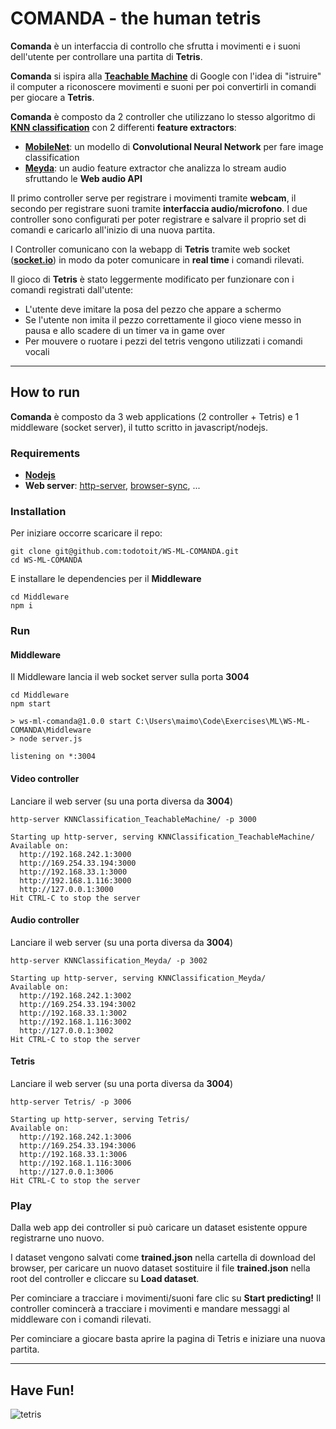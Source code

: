 # COMANDA - the human tetris

**Comanda** è un interfaccia di controllo che sfrutta i movimenti e i suoni dell'utente per controllare una partita di **Tetris**.

**Comanda** si ispira alla [**Teachable Machine**](https://teachablemachine.withgoogle.com/) di Google con l'idea di "istruire" il computer a riconoscere movimenti e suoni per poi convertirli in comandi per giocare a **Tetris**.

**Comanda** è composto da 2 controller che utilizzano lo stesso algoritmo di [**KNN classification**](https://www.youtube.com/watch?v=KTNqXwkLuM4&t=784s) con 2 differenti **feature extractors**:
- [**MobileNet**](https://ai.googleblog.com/2017/06/mobilenets-open-source-models-for.html): un modello di **Convolutional Neural Network** per fare image classification
- [**Meyda**](https://meyda.js.org/): un audio feature extractor che analizza lo stream audio sfruttando le **Web audio API**

Il primo controller serve per registrare i movimenti tramite **webcam**, il secondo per registrare suoni tramite **interfaccia audio/microfono**. I due controller sono configurati per poter registrare e salvare il proprio set di comandi e caricarlo all'inizio di una nuova partita.

I Controller comunicano con la webapp di **Tetris** tramite web socket ([**socket.io**](https://socket.io/docs/)) in modo da poter comunicare in **real time** i comandi rilevati.

Il gioco di **Tetris** è stato leggermente modificato per funzionare con i comandi registrati dall'utente:
- L'utente deve imitare la posa del pezzo che appare a schermo
- Se l'utente non imita il pezzo correttamente il gioco viene messo in pausa e allo scadere di un timer va in game over
- Per mouvere o ruotare i pezzi del tetris vengono utilizzati i comandi vocali

___

## How to run

**Comanda** è composto da 3 web applications (2 controller + Tetris) e 1 middleware (socket server), il tutto scritto in javascript/nodejs.

### Requirements
- [**Nodejs**](https://nodejs.org/en/)
- **Web server**: [http-server](https://www.npmjs.com/package/http-server), [browser-sync](https://www.browsersync.io/), ...

### Installation

Per iniziare occorre scaricare il repo:

```
git clone git@github.com:todotoit/WS-ML-COMANDA.git
cd WS-ML-COMANDA
```

E installare le dependencies per il **Middleware**

```
cd Middleware
npm i
```

### Run

#### Middleware
Il Middleware lancia il web socket server sulla porta **3004**
```
cd Middleware
npm start
```
```
> ws-ml-comanda@1.0.0 start C:\Users\maimo\Code\Exercises\ML\WS-ML-COMANDA\Middleware
> node server.js

listening on *:3004
```

#### Video controller
Lanciare il web server (su una porta diversa da **3004**)
```
http-server KNNClassification_TeachableMachine/ -p 3000
```
```
Starting up http-server, serving KNNClassification_TeachableMachine/
Available on:
  http://192.168.242.1:3000
  http://169.254.33.194:3000
  http://192.168.33.1:3000
  http://192.168.1.116:3000
  http://127.0.0.1:3000
Hit CTRL-C to stop the server
```

#### Audio controller
Lanciare il web server (su una porta diversa da **3004**)
```
http-server KNNClassification_Meyda/ -p 3002
```
```
Starting up http-server, serving KNNClassification_Meyda/
Available on:
  http://192.168.242.1:3002
  http://169.254.33.194:3002
  http://192.168.33.1:3002
  http://192.168.1.116:3002
  http://127.0.0.1:3002
Hit CTRL-C to stop the server
```

#### Tetris
Lanciare il web server (su una porta diversa da **3004**)
```
http-server Tetris/ -p 3006
```
```
Starting up http-server, serving Tetris/
Available on:
  http://192.168.242.1:3006
  http://169.254.33.194:3006
  http://192.168.33.1:3006
  http://192.168.1.116:3006
  http://127.0.0.1:3006
Hit CTRL-C to stop the server
```

### Play

Dalla web app dei controller si può caricare un dataset esistente oppure registrarne uno nuovo.

I dataset vengono salvati come **trained.json** nella cartella di download del browser, per caricare un nuovo dataset sostituire il file **trained.json** nella root del controller e cliccare su **Load dataset**.

Per cominciare a tracciare i movimenti/suoni fare clic su **Start predicting!**
Il controller comincerà a tracciare i movimenti e mandare messaggi al middleware con i comandi rilevati.

Per cominciare a giocare basta aprire la pagina di Tetris e iniziare una nuova partita.

___

## Have Fun!
![tetris](https://techcrunch.com/wp-content/uploads/2013/01/tetrislogo_4cprocess_r.gif)